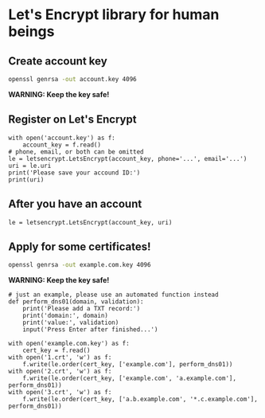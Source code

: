 # Let's Encrypt library for human beings

## Create account key

```bash
openssl genrsa -out account.key 4096
```

**WARNING: Keep the key safe!**

## Register on Let's Encrypt

```python3
with open('account.key') as f:
    account_key = f.read()
# phone, email, or both can be omitted
le = letsencrypt.LetsEncrypt(account_key, phone='...', email='...')
uri = le.uri
print('Please save your accound ID:')
print(uri)
```

## After you have an account

```python3
le = letsencrypt.LetsEncrypt(account_key, uri)
```

## Apply for some certificates!

```bash
openssl genrsa -out example.com.key 4096
```

**WARNING: Keep the key safe!**

```python3
# just an example, please use an automated function instead
def perform_dns01(domain, validation):
    print('Please add a TXT record:')
    print('domain:', domain)
    print('value:', validation)
    input('Press Enter after finished...')

with open('example.com.key') as f:
    cert_key = f.read()
with open('1.crt', 'w') as f:
    f.write(le.order(cert_key, ['example.com'], perform_dns01))
with open('2.crt', 'w') as f:
    f.write(le.order(cert_key, ['example.com', 'a.example.com'], perform_dns01))
with open('3.crt', 'w') as f:
    f.write(le.order(cert_key, ['a.b.example.com', '*.c.example.com'], perform_dns01))
```
